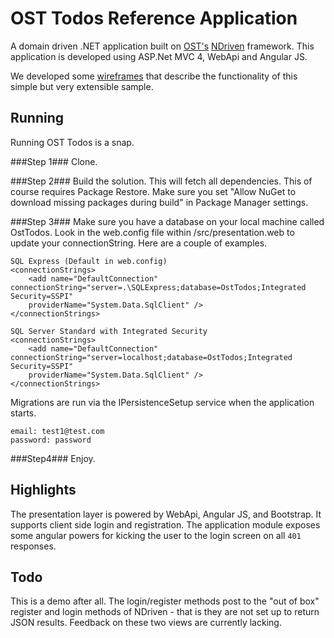 OST Todos Reference Application
===============================
A domain driven .NET application built on <a href="http://www.ostusa.com/app-dev" target="_blank">OST's</a> [NDriven](https://github.com/OSTUSA/ndriven) framework.
This application is developed using ASP.Net MVC 4, WebApi and Angular JS.  

We developed some <a href="https://ost.mybalsamiq.com/projects/glsecdomaindrivendesignapp/grid" target="_blank">wireframes</a> that describe the functionality of
this simple but very extensible sample. 

Running
-------
Running OST Todos is a snap.

###Step 1###
Clone.

###Step 2###
Build the solution. This will fetch all dependencies. This of course requires Package Restore. Make sure you set "Allow NuGet to download missing packages during build" in Package Manager settings.

###Step 3###
Make sure you have a database on your local machine called OstTodos.  Look in the web.config file within /src/presentation.web to update 
your connectionString.  Here are a couple of examples.

```
SQL Express (Default in web.config)
<connectionStrings>
    <add name="DefaultConnection" connectionString="server=.\SQLExpress;database=OstTodos;Integrated Security=SSPI" 
    providerName="System.Data.SqlClient" />
</connectionStrings>

SQL Server Standard with Integrated Security
<connectionStrings>
    <add name="DefaultConnection" connectionString="server=localhost;database=OstTodos;Integrated Security=SSPI" 
    providerName="System.Data.SqlClient" />
</connectionStrings>
```

Migrations are run via the IPersistenceSetup service when the application starts.

```
email: test1@test.com
password: password
```

###Step4###
Enjoy.


Highlights
----------
The presentation layer is powered by WebApi, Angular JS, and Bootstrap. It supports client side login and registration. The application module
exposes some angular powers for kicking the user to the login screen on all `401` responses.

Todo
----
This is a demo after all. The login/register methods post to the "out of box" register
and login methods of NDriven - that is they are not set up to return JSON results. Feedback on these two views are currently lacking.

